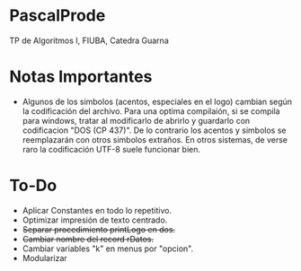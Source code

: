 # PascalProde
TP de Algoritmos I, FIUBA, Catedra Guarna

# Notas Importantes
* Algunos de los simbolos (acentos, especiales en el logo) cambian según la codificación del archivo. Para una optima compilaión, si se compila para windows, tratar al modificarlo de abrirlo y guardarlo con codificacion "DOS (CP 437)". De lo contrario los acentos y simbolos se reemplazarán con otros simbolos extraños. En otros sistemas, de verse raro la codificación UTF-8 suele funcionar bien.

# To-Do

* Aplicar Constantes en todo lo repetitivo.
* Optimizar impresión de texto centrado.
* ~~Separar procedimiento printLogo en dos.~~
* ~~Cambiar nombre del record rDatos.~~
* Cambiar variables "k" en menus por "opcion".
* Modularizar
